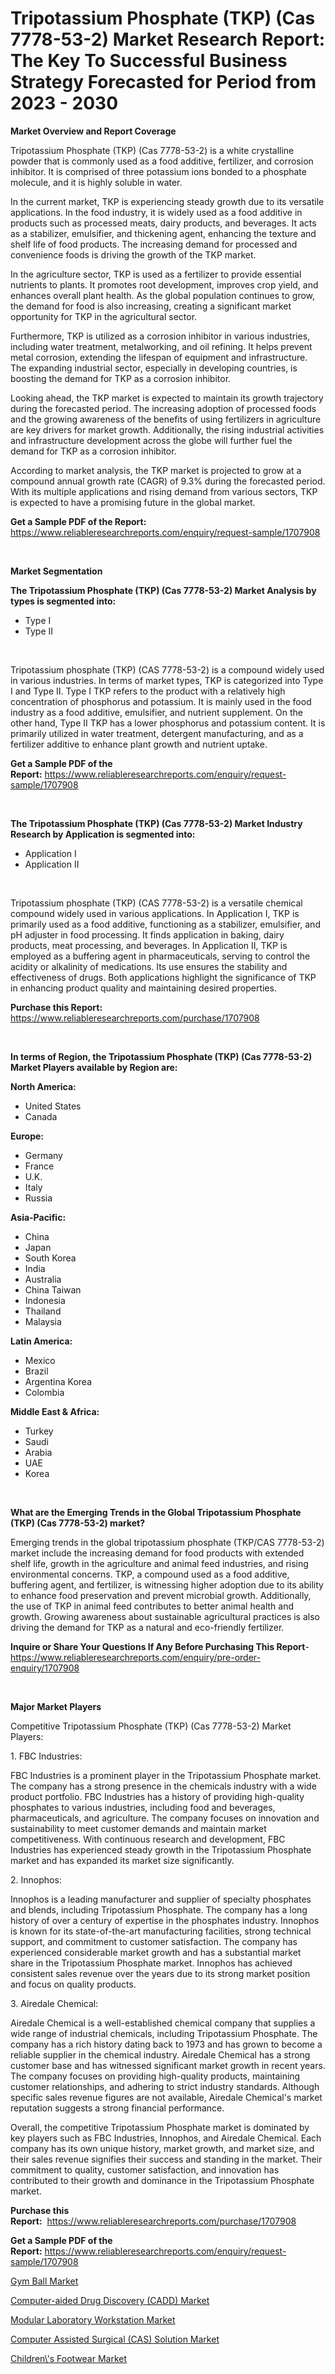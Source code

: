 <p><h1>Tripotassium Phosphate (TKP) (Cas 7778-53-2) Market Research Report: The Key To Successful Business Strategy Forecasted for Period from 2023 - 2030</h1></p><p><strong>Market Overview and Report Coverage</strong></p>
<p><p>Tripotassium Phosphate (TKP) (Cas 7778-53-2) is a white crystalline powder that is commonly used as a food additive, fertilizer, and corrosion inhibitor. It is comprised of three potassium ions bonded to a phosphate molecule, and it is highly soluble in water.</p><p>In the current market, TKP is experiencing steady growth due to its versatile applications. In the food industry, it is widely used as a food additive in products such as processed meats, dairy products, and beverages. It acts as a stabilizer, emulsifier, and thickening agent, enhancing the texture and shelf life of food products. The increasing demand for processed and convenience foods is driving the growth of the TKP market.</p><p>In the agriculture sector, TKP is used as a fertilizer to provide essential nutrients to plants. It promotes root development, improves crop yield, and enhances overall plant health. As the global population continues to grow, the demand for food is also increasing, creating a significant market opportunity for TKP in the agricultural sector.</p><p>Furthermore, TKP is utilized as a corrosion inhibitor in various industries, including water treatment, metalworking, and oil refining. It helps prevent metal corrosion, extending the lifespan of equipment and infrastructure. The expanding industrial sector, especially in developing countries, is boosting the demand for TKP as a corrosion inhibitor.</p><p>Looking ahead, the TKP market is expected to maintain its growth trajectory during the forecasted period. The increasing adoption of processed foods and the growing awareness of the benefits of using fertilizers in agriculture are key drivers for market growth. Additionally, the rising industrial activities and infrastructure development across the globe will further fuel the demand for TKP as a corrosion inhibitor.</p><p>According to market analysis, the TKP market is projected to grow at a compound annual growth rate (CAGR) of 9.3% during the forecasted period. With its multiple applications and rising demand from various sectors, TKP is expected to have a promising future in the global market.</p></p>
<p><strong>Get a Sample PDF of the Report:</strong> <a href="https://www.reliableresearchreports.com/enquiry/request-sample/1707908">https://www.reliableresearchreports.com/enquiry/request-sample/1707908</a></p>
<p>&nbsp;</p>
<p><strong>Market Segmentation</strong></p>
<p><strong>The Tripotassium Phosphate (TKP) (Cas 7778-53-2) Market Analysis by types is segmented into:</strong></p>
<p><ul><li>Type I</li><li>Type II</li></ul></p>
<p>&nbsp;</p>
<p><p>Tripotassium phosphate (TKP) (CAS 7778-53-2) is a compound widely used in various industries. In terms of market types, TKP is categorized into Type I and Type II. Type I TKP refers to the product with a relatively high concentration of phosphorus and potassium. It is mainly used in the food industry as a food additive, emulsifier, and nutrient supplement. On the other hand, Type II TKP has a lower phosphorus and potassium content. It is primarily utilized in water treatment, detergent manufacturing, and as a fertilizer additive to enhance plant growth and nutrient uptake.</p></p>
<p><strong>Get a Sample PDF of the Report:</strong>&nbsp;<a href="https://www.reliableresearchreports.com/enquiry/request-sample/1707908">https://www.reliableresearchreports.com/enquiry/request-sample/1707908</a></p>
<p>&nbsp;</p>
<p><strong>The Tripotassium Phosphate (TKP) (Cas 7778-53-2) Market Industry Research by Application is segmented into:</strong></p>
<p><ul><li>Application I</li><li>Application II</li></ul></p>
<p>&nbsp;</p>
<p><p>Tripotassium phosphate (TKP) (CAS 7778-53-2) is a versatile chemical compound widely used in various applications. In Application I, TKP is primarily used as a food additive, functioning as a stabilizer, emulsifier, and pH adjuster in food processing. It finds application in baking, dairy products, meat processing, and beverages. In Application II, TKP is employed as a buffering agent in pharmaceuticals, serving to control the acidity or alkalinity of medications. Its use ensures the stability and effectiveness of drugs. Both applications highlight the significance of TKP in enhancing product quality and maintaining desired properties.</p></p>
<p><strong>Purchase this Report:</strong>&nbsp; <a href="https://www.reliableresearchreports.com/purchase/1707908">https://www.reliableresearchreports.com/purchase/1707908</a></p>
<p>&nbsp;</p>
<p><strong>In terms of Region, the Tripotassium Phosphate (TKP) (Cas 7778-53-2) Market Players available by Region are:</strong></p>
<p>
    <p> <strong> North America: </strong>
        <ul>
            <li>United States</li>
            <li>Canada</li>
        </ul>
        </p> 
    <p> <strong> Europe: </strong>
        <ul>
            <li>Germany</li>
            <li>France</li>
            <li>U.K.</li>
            <li>Italy</li>
            <li>Russia</li>
        </ul>
        </p> 
    <p> <strong> Asia-Pacific: </strong>
        <ul>
            <li>China</li>
            <li>Japan</li>
            <li>South Korea</li>
            <li>India</li>
            <li>Australia</li>
            <li>China Taiwan</li>
            <li>Indonesia</li>
            <li>Thailand</li>
            <li>Malaysia</li>
        </ul>
        </p> 
    <p> <strong> Latin America: </strong>
        <ul>
            <li>Mexico</li>
            <li>Brazil</li>
            <li>Argentina Korea</li>
            <li>Colombia</li>
        </ul>
        </p> 
    <p> <strong> Middle East & Africa: </strong>
        <ul>
            <li>Turkey</li>
            <li>Saudi</li>
            <li>Arabia</li>
            <li>UAE</li>
            <li>Korea</li>
        </ul>
    </p>
    </p>
<p>&nbsp;</p>
<p><strong>What are the Emerging Trends in the Global Tripotassium Phosphate (TKP) (Cas 7778-53-2) market?</strong></p>
<p><p>Emerging trends in the global tripotassium phosphate (TKP/CAS 7778-53-2) market include the increasing demand for food products with extended shelf life, growth in the agriculture and animal feed industries, and rising environmental concerns. TKP, a compound used as a food additive, buffering agent, and fertilizer, is witnessing higher adoption due to its ability to enhance food preservation and prevent microbial growth. Additionally, the use of TKP in animal feed contributes to better animal health and growth. Growing awareness about sustainable agricultural practices is also driving the demand for TKP as a natural and eco-friendly fertilizer.</p></p>
<p><strong>Inquire or Share Your Questions If Any Before Purchasing This Report</strong>- <a href="https://www.reliableresearchreports.com/enquiry/pre-order-enquiry/1707908">https://www.reliableresearchreports.com/enquiry/pre-order-enquiry/1707908</a></p>
<p>&nbsp;</p>
<p><strong>Major Market Players</strong></p>
<p><p>Competitive Tripotassium Phosphate (TKP) (Cas 7778-53-2) Market Players:</p><p>1. FBC Industries:</p><p>FBC Industries is a prominent player in the Tripotassium Phosphate market. The company has a strong presence in the chemicals industry with a wide product portfolio. FBC Industries has a history of providing high-quality phosphates to various industries, including food and beverages, pharmaceuticals, and agriculture. The company focuses on innovation and sustainability to meet customer demands and maintain market competitiveness. With continuous research and development, FBC Industries has experienced steady growth in the Tripotassium Phosphate market and has expanded its market size significantly.</p><p>2. Innophos:</p><p>Innophos is a leading manufacturer and supplier of specialty phosphates and blends, including Tripotassium Phosphate. The company has a long history of over a century of expertise in the phosphates industry. Innophos is known for its state-of-the-art manufacturing facilities, strong technical support, and commitment to customer satisfaction. The company has experienced considerable market growth and has a substantial market share in the Tripotassium Phosphate market. Innophos has achieved consistent sales revenue over the years due to its strong market position and focus on quality products.</p><p>3. Airedale Chemical:</p><p>Airedale Chemical is a well-established chemical company that supplies a wide range of industrial chemicals, including Tripotassium Phosphate. The company has a rich history dating back to 1973 and has grown to become a reliable supplier in the chemical industry. Airedale Chemical has a strong customer base and has witnessed significant market growth in recent years. The company focuses on providing high-quality products, maintaining customer relationships, and adhering to strict industry standards. Although specific sales revenue figures are not available, Airedale Chemical's market reputation suggests a strong financial performance.</p><p>Overall, the competitive Tripotassium Phosphate market is dominated by key players such as FBC Industries, Innophos, and Airedale Chemical. Each company has its own unique history, market growth, and market size, and their sales revenue signifies their success and standing in the market. Their commitment to quality, customer satisfaction, and innovation has contributed to their growth and dominance in the Tripotassium Phosphate market.</p></p>
<p><strong>Purchase this Report:</strong>&nbsp;&nbsp;<a href="https://www.reliableresearchreports.com/purchase/1707908">https://www.reliableresearchreports.com/purchase/1707908</a></p>
<p></p>
<p><strong>Get a Sample PDF of the Report:</strong>&nbsp;<a href="https://www.reliableresearchreports.com/enquiry/request-sample/1707908">https://www.reliableresearchreports.com/enquiry/request-sample/1707908</a></p>
<p><p><a href="https://github.com/ChiragRP21/Market-Research-Report-List-1/blob/main/gym-ball-market.md">Gym Ball Market</a></p><p><a href="https://www.linkedin.com/pulse/computer-aided-drug-discovery-cadd-market-size-growth-forecast-xmise/">Computer-aided Drug Discovery (CADD) Market</a></p><p><a href="https://github.com/ChiragRp1/Market-Research-Report-List-1/blob/main/modular-laboratory-workstation-market.md">Modular Laboratory Workstation Market</a></p><p><a href="https://www.linkedin.com/pulse/computer-assisted-surgical-cas-solution-market-research-3ca3e/">Computer Assisted Surgical (CAS) Solution Market</a></p><p><a href="https://medium.com/@donaldortega4f/children-s-footwear-market-insight-market-trends-growth-forecasted-from-2023-to-2030-ac02da145d8f">Children\'s Footwear Market</a></p></p>